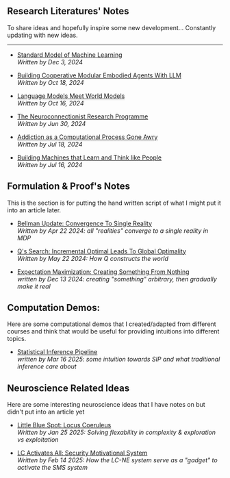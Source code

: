 ## Research Literatures' Notes

To share ideas and hopefully inspire some new development... Constantly updating with new ideas.

---

- [Standard Model of Machine Learning](notes/standard_model.pdf)    
  *Written by Dec 3, 2024*

- [Building Cooperative Modular Embodied Agents With LLM](notes/coela.pdf)     
  *Written by Oct 18, 2024*

- [Language Models Meet World Models](notes/embodied_tunning.pdf)    
  *Written by Oct 16, 2024*

- [The Neuroconnectionist Research Programme](notes/neuro_connect.pdf)  
  *Written by Jun 30, 2024*

- [Addiction as a Computational Process Gone Awry](notes/addiction_as_addictive_td_agent.pdf)  
  *Written by Jul 18, 2024*

- [Building Machines that Learn and Think like People](notes/robot_think_like_human.pdf)  
  *Written by Jul 16, 2024*

## Formulation & Proof's Notes

This is the section is for putting the hand written script of what I might put it into an article later.

- [Bellman Update: Convergence To Single Reality](notes/mdp_bellman_update_proof.pdf)   
  *Written by Apr 22 2024: all "realities" converge to a single reality in MDP*

- [Q's Search: Incremental Optimal Leads To Global Optimality](notes/mdp_q_algorithm.pdf)   
  *Written by May 22 2024: How Q constructs the world*

- [Expectation Maximization: Creating Something From Nothing](notes/em_binomial_derive.pdf)    
  *written by Dec 13 2024: creating "something" arbitrary, then gradually make it real*

## Computation Demos:

Here are some computational demos that I created/adapted from different courses and think that would be useful for providing intuitions into different topics.

- [Statistical Inference Pipeline](https://github.com/KevinBian107/SIP-Demos)     
  *written by Mar 16 2025: some intuition towards SIP and what traditional inference care about*

## Neuroscience Related Ideas

Here are some interesting neuroscience ideas that I have notes on but didn't put into an article yet

- [Little Blue Spot: Locus Coeruleus](notes/lc_notes.pdf)  
*Written by Jan 25 2025: Solving flexability in complexity & exploration vs exploitation*

- [LC Activates All: Security Motivational System](notes/lc_sms_notes.pdf)  
*Written by Feb 14 2025: How the LC-NE system serve as a "gadget" to activate the SMS system*